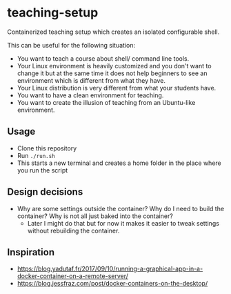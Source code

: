 # teaching-setup

Containerized teaching setup which creates an isolated configurable shell.

This can be useful for the following situation:
- You want to teach a course about shell/ command line tools.
- Your Linux environment is heavily customized and you don't want to change it
  but at the same time it does not help beginners to see an environment which is
  different from what they have.
- Your Linux distribution is very different from what your students have.
- You want to have a clean environment for teaching.
- You want to create the illusion of teaching from an Ubuntu-like environment.


## Usage

- Clone this repository
- Run `./run.sh`
- This starts a new terminal and creates a home folder in the place where you run the script


## Design decisions

- Why are some settings outside the container? Why do I need to build the container? Why is not all just baked into the container?
  - Later I might do that but for now it makes it easier to tweak settings without rebuilding the container.


## Inspiration

- https://blog.yadutaf.fr/2017/09/10/running-a-graphical-app-in-a-docker-container-on-a-remote-server/
- https://blog.jessfraz.com/post/docker-containers-on-the-desktop/
